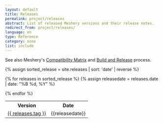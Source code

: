 ```yaml
---
layout: default
title: Releases
permalink: project/releases
abstract: List of released Meshery versions and their release notes.
redirect_from: project/releases/
language: en
type: Reference
category: none
list: include
---
```


See also Meshery's [Compatibility Matrix]({{site.baseurl}}/installation) and [Build and Release](/project/contributing/build-and-release) process.

{% assign sorted_release = site.releases | sort: 'date' | reverse %}

<table>
<tr><th> Version </th><th> Date </th></tr>

{% for releases in sorted_release %}
    {% assign releasedate = releases.date | date: "%B %d, %Y" %}
    <tr>
        <td style="text-align:center"> <a href="{{site.baseurl}}/{{page.permalink}}/{{ releases.tag }}">{{ releases.tag }}</a> </td>
        <td style="text-align:center"> {{releasedate}} </td>
    </tr>
{% endfor %}

</table>
